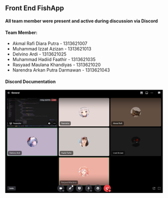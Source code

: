 ## Front End FishApp
#### All team member were present and active during discussion via Discord

#### Team Member:
- Akmal Rafi Diara Putra - 1313621007
- Muhammad Izzat Azizan - 1313621013
- Delvino Ardi - 1313621025
- Muhammad Hadiid Faathir - 1313621035
- Rasyaad Maulana Khandiyas - 1313621020
- Narendra Arkan Putra Darmawan - 1313621043

#### Discord Documentation
![Alt text](/public/assets/img/Docum.jpg "Discord Documentation")
